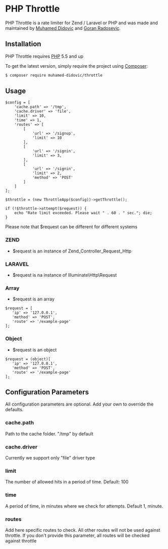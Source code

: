 PHP Throttle
============

PHP Throttle is a rate limiter for Zend / Laravel or PHP and was made and maintained by [Muhamed Didovic](https://github.com/muhamed-didovic) and [Goran Radosevic](https://github.com/gradosevic).

## Installation

PHP Throttle requires [PHP](https://php.net) 5.5 and up

To get the latest version, simply require the project using [Composer](https://getcomposer.org):

```bash
$ composer require muhamed-didovic/throttle
```

## Usage

```
$config = [
    'cache.path' => '/tmp',
    'cache.driver' => 'file',
    'limit' => 10,
    'time' => 1,
    'routes' => [
        [
            'url' => '/signup',
            'limit' => 10
        ],
        [
            'url' => '/signin',
            'limit' => 3,
        ],
        [
            'url' => '/signin',
            'limit' => 2,
            'method' => 'POST'
        ]
    ]
];

$throttle = (new ThrottleApp($config))->getThrottle();

if (!$throttle->attempt($request)) {
    echo "Rate limit exceeded. Please wait " . 60 . " sec."; die;
}
```

Please note that $request can be different for different systems

### ZEND
 - $request is an instance of  Zend_Controller_Request_Http

### LARAVEL
 - $request is na instance of Illuminate\Http\Request

### Array
 - $request is an array
```
$request = [
   'ip' => '127.0.0.1',
   'method' => 'POST',
   'route' => '/example-page'
];
```

### Object
 - $request is an object
```
$request = (object)[
   'ip' => '127.0.0.1',
   'method' => 'POST',
   'route' => '/example-page'
];
```

## Configuration Parameters
All configuration parameters are optional. Add your own to override the defaults.

### cache.path
Path to the cache folder. "/tmp" by default

### cache.driver
Currently we support only "file" driver type

### limit
The number of allowed hits in a period of time. Default: 100

### time
A period of time, in minutes where we check for attempts. Default 1, minute.

### routes
Add here specific routes to check. All other routes will not be used against throttle.
If you don't provide this parameter, all routes will be checked against throttle
